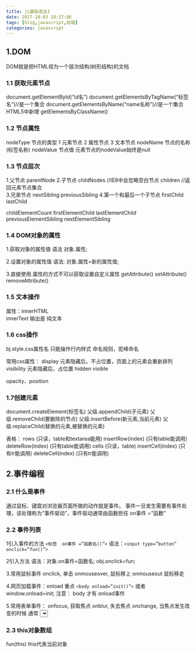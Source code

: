 ```yaml
---
title: js基础语法3
date: 2017-10-03 18:37:06
tags: [blog,javascript,前端]
categories: javascript
---
```

## 1.DOM ##
DOM就是把HTML视为一个层次结构(树形结构)的文档

### 1.1 获取元素节点 ###
document.getElementById(“id名”)
document.getElementsByTagName(“标签名”)//是一个集合
document.getElementsByName(“name名称”)//是一个集合
HTML5中新增
getElementsByClassName()

### 1.2 节点属性 ###
nodeType		节点的类型
1 元素节点
2 属性节点
3 文本节点 
nodeName		节点的名称(标签名称)
nodeValue		节点值
元素节点的nodeValue始终是null

### 1.3 节点层次 ###
1.父节点 
parentNode
2.子节点
childNodes	//IE8中会忽略空白节点
children		//返回元素节点集合 	
3.兄弟节点
nextSibling
previousSibling
4.第一个和最后一个子节点
firstChild
lastChild

childElementCount
firstElementChild
lastElementChild
previousElementSibling
nextElementSibling
### 1.4 DOM对象的属性 ###

1.获取对象的属性值
语法  对象.属性;

2.设置对象的属性值
语法: 对象.属性=新的属性值;

3.直接使用.属性的方式不可以获取设置自定义属性
getAttribute()
setAttribute()
removeAttribute()


### 1.5 文本操作 ###
属性：innerHTML  
innerText  输出是 纯文本

### 1.6 css操作 ###
bj.style.css属性名
只能操作行内样式
命名规则，驼峰命名

常用css属性：
display
元素隐藏后，不占位置，页面上的元素会重新排列
visibility
元素隐藏后，占位置
hidden
visible

opacity、position
### 1.7创建元素 ###
document.createElement(标签名)
父级.appendChild(子元素)
父级.removeChild(要删除的节点)
父级.insertBefore(新元素,当前元素)
父级.replaceChild(替换的元素,被替换的元素)

表格：
rows                          (只读，table和textarea能用)
insertRow(index)              (只有table能调用)
deleteRow(index)	          (只有table能调用)
cells		          (只读，table)
insertCell(index)               (只有tr能调用)
deleteCell(index)              (只有tr能调用)


## 2.事件编程 ##
### 2.1 什么是事件 ###
通过鼠标、键盘对浏览器页面所做的动作就是事件。
事件一旦发生需要有事件处理，该处理称为“事件驱动”，事件驱动通常由函数担任 on事件 =”函数”

### 2.2 事件列表 ###
1引入事件的方法
`<标签  on事件 =”函数名()”>`
语法：`<input type=”button” onclick=”fun()”>`

2引入方法
语法：对象.on事件=函数名; 
obj.onclick=fun;

3.常用鼠标事件
onclick, 单击
onmouseover,  鼠标移上
onmouseout  鼠标移走

4.网页加载事件：onload  重点
`<body onload=”init()”>`
或者 
window.onload=init;
注意： body 才有 onload事件

5.常用表单事件：
onfocus,  获取焦点
onblur,  失去焦点
onchange, 当焦点发生改变的时候  通常 <select >
onsubmit 表单`<form   onsubmit=”函数名()”>`

### 2.3 this对象数组 ###
fun(this)
this代表当前对象